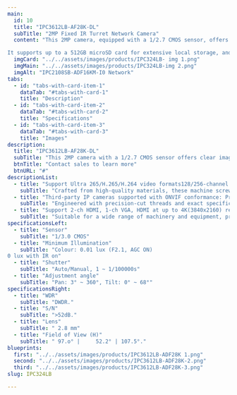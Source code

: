 ```yaml
---
main:
  id: 10        
  title: "IPC3612LB-AF28K-DL"
  subTitle: "2MP Fixed IR Turret Network Camera"
  content: "This 2MP camera, equipped with a 1/2.7 CMOS sensor, offers high-quality 1080p video at 30fps and supports H.265, H.264, Ultra 265, and MJPEG compression formats for efficient video storage. With 120dB True WDR technology, it delivers clear images in challenging lighting conditions, from bright highlights to dark shadows. The camera features 9:16 Corridor Mode for vertical installations, Smart IR with a night vision range of up to 30 meters (98 feet), and a built-in microphone for audio capture. 

It supports up to a 512GB microSD card for extensive local storage, and its IP67 rating ensures it is dustproof and waterproof, making it suitable for both indoor and outdoor use. Power over Ethernet (PoE) simplifies installation by transmitting both power and data through a single cable. Additionally, the 3-axis design allows for flexible camera positioning to achieve optimal coverage."
  imgCard: "../../assets/images/products/IPC324LB- img 1.png"
  imgMain: "../../assets/images/products/IPC324LB-img 2.png"
  imgAlt: "IPC2108SB-ADF16KM-I0 Network"
tabs:
  - id: "tabs-with-card-item-1"
    dataTab: "#tabs-with-card-1"
    title: "Description"
  - id: "tabs-with-card-item-2"
    dataTab: "#tabs-with-card-2"
    title: "Specifications"
  - id: "tabs-with-card-item-3"
    dataTab: "#tabs-with-card-3"
    title: "Images"
description:
  title: "IPC3612LB-AF28K-DL"
  subTitle: "This 2MP camera with a 1/2.7 CMOS sensor offers clear images with 120dB WDR and Smart IR night vision up to 30m. It supports multiple video compression formats, dual-stream recording, and advanced features like motion detection and privacy masking. With PoE support, a 512GB microSD card slot, and an IP67 rating, it's built for both indoor and outdoor use. It’s compatible with ONVIF and allows remote access via various platforms.."
  btnTitle: "Contact sales to learn more"
  btnURL: "#"
descriptionList:
  - title: "Support Ultra 265/H.265/H.264 video formats128/256-channel input"
    subTitle: "Crafted from high-quality materials, these machine screws are built to withstand the rigors of industrial environments."
  - title: "Third-party IP cameras supported with ONVIF conformance: Profile S, Profile G, Profile C, Profile Q, Profile A, Profile T"
    subTitle: "Engineered with precision-cut threads and exact specifications, ensuring a tight and secure fit for every application."
  - title: "Support 2-ch HDMI, 1-ch VGA, HDMI at up to 4K(3840x2160) resolution"
    subTitle: "Suitable for a wide range of machinery and equipment, providing versatile fastening solutions for various industrial needs."
specificationsLeft:
  - title: "Sensor"
    subTitle: "1/3.0 CMOS"
  - title: "Minimum Illumination"
    subTitle: "Colour: 0.01 lux (F2.1, AGC ON)
0 lux with IR on"
  - title: "Shutter"
    subTitle: "Auto/Manual, 1 ~ 1/100000s"
  - title: "Adjustment angle"
    subTitle: "Pan: 3° ~ 360°, Tilt: 0° ~ 68°"
specificationsRight:
  - title: "WDR"
    subTitle: "DWDR."
  - title: "S/N"
    subTitle: ">52dB."
  - title: "Lens"
    subTitle: "	2.8 mm"
  - title: "Field of View (H)"
    subTitle: "	97.o° | 	52.2° | 107.5°."
blueprints:
  first: "../../assets/images/products/IPC3612LB-ADF28K 1.png"
  second: "../../assets/images/products/IPC3612LB-ADF28K-2.png"
  third: "../../assets/images/products/IPC3612LB-ADF28K-3.png"
slug: IPC324LB

---
```

